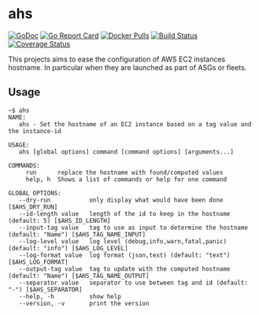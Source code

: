 # ahs

[![GoDoc](https://godoc.org/github.com/mvisonneau/ahs?status.svg)](https://godoc.org/github.com/mvisonneau/ahs/app)
[![Go Report Card](https://goreportcard.com/badge/github.com/mvisonneau/ahs)](https://goreportcard.com/report/github.com/mvisonneau/ahs)
[![Docker Pulls](https://img.shields.io/docker/pulls/mvisonneau/ahs.svg)](https://hub.docker.com/r/mvisonneau/ahs/)
[![Build Status](https://travis-ci.org/mvisonneau/ahs.svg?branch=master)](https://travis-ci.org/mvisonneau/ahs)
[![Coverage Status](https://coveralls.io/repos/github/mvisonneau/ahs/badge.svg?branch=master)](https://coveralls.io/github/mvisonneau/ahs?branch=master)

This projects aims to ease the configuration of AWS EC2 instances hostname.
In particular when they are launched as part of ASGs or fleets.

## Usage

```
~$ ahs
NAME:
   ahs - Set the hostname of an EC2 instance based on a tag value and the instance-id

USAGE:
   ahs [global options] command [command options] [arguments...]

COMMANDS:
     run      replace the hostname with found/computed values
     help, h  Shows a list of commands or help for one command

GLOBAL OPTIONS:
   --dry-run           only display what would have been done [$AHS_DRY_RUN]
   --id-length value   length of the id to keep in the hostname (default: 5) [$AHS_ID_LENGTH]
   --input-tag value   tag to use as input to determine the hostname (default: "Name") [$AHS_TAG_NAME_INPUT]
   --log-level value   log level (debug,info,warn,fatal,panic) (default: "info") [$AHS_LOG_LEVEL]
   --log-format value  log format (json,text) (default: "text") [$AHS_LOG_FORMAT]
   --output-tag value  tag to update with the computed hostname (default: "Name") [$AHS_TAG_NAME_OUTPUT]
   --separator value   separator to use between tag and id (default: "-") [$AHS_SEPARATOR]
   --help, -h          show help
   --version, -v       print the version
```
